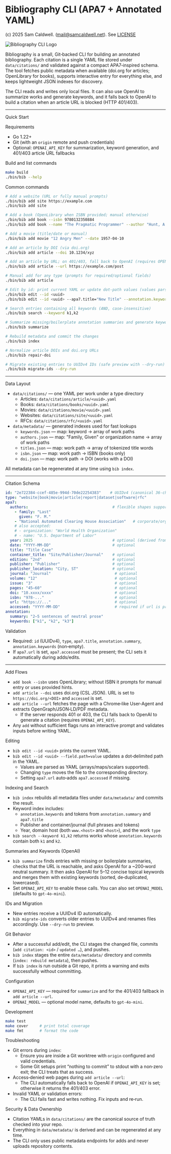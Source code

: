 # Bibliography CLI (APA7 + Annotated YAML)
(c) 2025 Sam Caldwell. (mail@samcaldwell.net). See [LICENSE](LICENSE)

![Bibliography CLI Logo](docs/logo.png)

Bibliography is a small, Git‑backed CLI for building an annotated bibliography. Each citation is a single YAML file
stored under `data/citations/` and validated against a compact APA7‑inspired schema. The tool fetches public
metadata when available (doi.org for articles; OpenLibrary for books), supports interactive entry for everything
else, and keeps lightweight JSON indexes for discovery.

The CLI reads and writes only local files. It can also use OpenAI to summarize works and generate keywords, and it
falls back to OpenAI to build a citation when an article URL is blocked (HTTP 401/403).

--------------------------------------------------------------------------------

Quick Start

Requirements

- Go 1.22+
- Git (with an `origin` remote and push credentials)
- Optional: `OPENAI_API_KEY` for summarization, keyword generation, and 401/403 article URL fallbacks

Build and list commands

```bash
make build
./bin/bib --help
```

Common commands

```bash
# Add a website (URL or fully manual prompts)
./bin/bib add site https://example.com
./bin/bib add site

# Add a book (OpenLibrary when ISBN provided; manual otherwise)
./bin/bib add book --isbn 9780132350884
./bin/bib add book --name "The Pragmatic Programmer" --author "Hunt, A."

# Add a movie (title/date or manual)
./bin/bib add movie "12 Angry Men" --date 1957-04-10

# Add an article by DOI (via doi.org)
./bin/bib add article --doi 10.1234/xyz

# Add an article by URL; on 401/403, fall back to OpenAI (requires OPENAI_API_KEY)
./bin/bib add article --url https://example.com/post

# Manual add for any type (prompts for required/optional fields)
./bin/bib add article

# Edit by id: print current YAML or update dot‑path values (values parsed as YAML)
./bin/bib edit --id <uuid>
./bin/bib edit --id <uuid> --apa7.title="New Title" --annotation.keywords='["alpha","beta"]'

# Search entries containing all keywords (AND, case‑insensitive)
./bin/bib search --keyword k1,k2

# Summarize missing/boilerplate annotation summaries and generate keywords via OpenAI
./bin/bib summarize

# Rebuild metadata and commit the changes
./bin/bib index

# Normalize article DOIs and doi.org URLs
./bin/bib repair-doi

# Migrate existing entries to UUIDv4 IDs (safe preview with --dry-run)
./bin/bib migrate-ids --dry-run
```

--------------------------------------------------------------------------------

Data Layout

- `data/citations/` — one YAML per work under a type directory
  - Articles: `data/citations/article/<uuid>.yaml`
  - Books:    `data/citations/books/<uuid>.yaml`
  - Movies:   `data/citations/movie/<uuid>.yaml`
  - Websites: `data/citations/site/<uuid>.yaml`
  - RFCs:     `data/citations/rfc/<uuid>.yaml`
- `data/metadata/` — generated indexes used for fast lookups
  - `keywords.json` — map: keyword → array of work paths
  - `authors.json`  — map: "Family, Given" or organization name → array of work paths
  - `titles.json`   — map: work path → array of tokenized title words
  - `isbn.json`     — map: work path → ISBN (books only)
  - `doi.json`      — map: work path → DOI (works with a DOI)

All metadata can be regenerated at any time using `bib index`.

--------------------------------------------------------------------------------

Citation Schema

```yaml
id: "2e722384-ccef-485e-994d-70de22254383"    # UUIDv4 (canonical 36‑char form)
type: "website|book|movie|article|report|dataset|software|rfc"
apa7:
  authors:                                     # flexible shapes supported (person or organization)
    - family: "Last"
      given: "F. M."
    - "National Automated Clearing House Association"   # corporate/organization author
    # also accepted:
    # - organization: "World Health Organization"
    # - name: "U.S. Department of Labor"
  year: 2025                                   # optional (derived from date if present)
  date: "YYYY-MM-DD"                           # optional
  title: "Title Case"
  container_title: "Site/Publisher/Journal"    # optional
  edition: "2nd"                               # optional
  publisher: "Publisher"                       # optional
  publisher_location: "City, ST"               # optional
  journal: "Journal"                            # optional
  volume: "12"                                  # optional
  issue: "3"                                    # optional
  pages: "45–60"                                # optional
  doi: "10.xxxx/xxxx"                           # optional
  isbn: "978-..."                               # optional
  url: "https://..."                            # optional
  accessed: "YYYY-MM-DD"                        # required if url is present
annotation:
  summary: "2–5 sentences of neutral prose"
  keywords: ["k1", "k2", "k3"]
```

Validation

- Required: `id` (UUIDv4), `type`, `apa7.title`, `annotation.summary`, `annotation.keywords` (non‑empty).
- If `apa7.url` is set, `apa7.accessed` must be present; the CLI sets it automatically during adds/edits.

--------------------------------------------------------------------------------

Add Flows

- `add book --isbn` uses OpenLibrary; without ISBN it prompts for manual entry or uses provided hints.
- `add article --doi` uses doi.org (CSL JSON). URL is set to `https://doi.org/<DOI>` and `accessed` is set.
- `add article --url` fetches the page with a Chrome‑like User‑Agent and extracts OpenGraph/JSON‑LD/PDF metadata.
  - If the server responds 401 or 403, the CLI falls back to OpenAI to generate a citation (requires
    `OPENAI_API_KEY`).
- Any `add` without sufficient flags runs an interactive prompt and validates inputs before writing YAML.

Editing

- `bib edit --id <uuid>` prints the current YAML.
- `bib edit --id <uuid> --field.path=value` updates a dot‑delimited path in the YAML.
  - Values are parsed as YAML (arrays/maps/scalars supported).
  - Changing `type` moves the file to the corresponding directory.
  - Setting `apa7.url` auto‑adds `apa7.accessed` if missing.

Indexing and Search

- `bib index` rebuilds all metadata files under `data/metadata/` and commits the result.
- Keyword index includes:
  - `annotation.keywords` and tokens from `annotation.summary` and `apa7.title`
  - Publisher and container/journal (full phrases and tokens)
  - Year, domain host (both `www.<host>` and `<host>`), and the work `type`
- `bib search --keyword k1,k2` returns works whose `annotation.keywords` contain both `k1` and `k2`.

Summaries and Keywords (OpenAI)

- `bib summarize` finds entries with missing or boilerplate summaries, checks that the URL is reachable, and asks
  OpenAI for a ~200‑word neutral summary. It then asks OpenAI for 5–12 concise topical keywords and merges them with
  existing keywords (sorted, de‑duplicated, lowercased).
- Set `OPENAI_API_KEY` to enable these calls. You can also set `OPENAI_MODEL` (defaults to `gpt-4o-mini`).

IDs and Migration

- New entries receive a UUIDv4 ID automatically.
- `bib migrate-ids` converts older entries to UUIDv4 and renames files accordingly. Use `--dry-run` to preview.

Git Behavior

- After a successful add/edit, the CLI stages the changed file, commits (`add citation: <id>` / `updated …`), and
  pushes.
- `bib index` stages the entire `data/metadata/` directory and commits (`index: rebuild metadata`), then pushes.
- If `bib index` is run outside a Git repo, it prints a warning and exits successfully without committing.

Configuration

- `OPENAI_API_KEY` — required for `summarize` and for the 401/403 fallback in `add article --url`.
- `OPENAI_MODEL` — optional model name, defaults to `gpt-4o-mini`.

Development

```bash
make test
make cover     # print total coverage
make fmt       # format the code
```

Troubleshooting

- Git errors during `index`:
  - Ensure you are inside a Git worktree with `origin` configured and valid credentials.
  - Some Git setups print “nothing to commit” to stdout with a non‑zero exit; the CLI treats that as success.
- Access‑denied web pages during `add article --url`:
  - The CLI automatically falls back to OpenAI if `OPENAI_API_KEY` is set; otherwise it returns the 401/403 error.
- Invalid YAML or validation errors:
  - The CLI fails fast and writes nothing. Fix inputs and re‑run.

Security & Data Ownership

- Citation YAMLs in `data/citations/` are the canonical source of truth checked into your repo.
- Everything in `data/metadata/` is derived and can be regenerated at any time.
- The CLI only uses public metadata endpoints for adds and never uploads repository contents.

